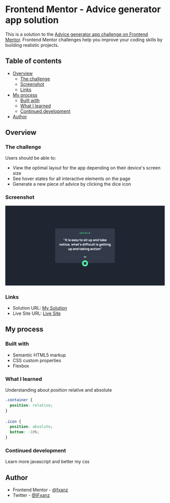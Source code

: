 # Frontend Mentor - Advice generator app solution

This is a solution to the [Advice generator app challenge on Frontend Mentor](https://www.frontendmentor.io/challenges/advice-generator-app-QdUG-13db). Frontend Mentor challenges help you improve your coding skills by building realistic projects.

## Table of contents

- [Overview](#overview)
  - [The challenge](#the-challenge)
  - [Screenshot](#screenshot)
  - [Links](#links)
- [My process](#my-process)
  - [Built with](#built-with)
  - [What I learned](#what-i-learned)
  - [Continued development](#continued-development)
- [Author](#author)

## Overview

### The challenge

Users should be able to:

- View the optimal layout for the app depending on their device's screen size
- See hover states for all interactive elements on the page
- Generate a new piece of advice by clicking the dice icon

### Screenshot

![](./images/Screenshot.png)

### Links

- Solution URL: [My Solution](https://your-solution-url.com)
- Live Site URL: [Live Site](https://fxanz.github.io/Frontendmentor-NFT-Preview-Card-Component/)

## My process

### Built with

- Semantic HTML5 markup
- CSS custom properties
- Flexbox

### What I learned

Understanding about position relative and absolute

```css
.container {
  position: relative;
}

.icon {
  position: absolute;
  bottom: -10%;
}
```

### Continued development

Learn more javascript and better my css

## Author

- Frontend Mentor - [@fxanz](https://www.frontendmentor.io/profile/fxanz)
- Twitter - [@IFxanz](https://twitter.com/IFxanz)
